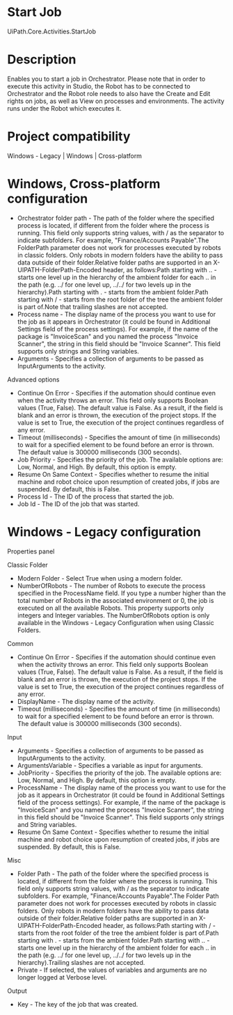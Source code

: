 ﻿# Start Job

UiPath.Core.Activities.StartJob

# Description

Enables you to start a job in Orchestrator. Please note that in order to execute this activity in Studio, the Robot has to be connected to Orchestrator and the Robot role needs to also have the Create and Edit rights on jobs, as well as View on processes and environments. The activity runs under the Robot which executes it.

# Project compatibility

Windows - Legacy | Windows | Cross-platform

# Windows, Cross-platform configuration

* Orchestrator folder path - The path of the folder where the specified process is located, if different from the folder where the process is running. This field only supports string values, with / as the separator to indicate subfolders. For example, "Finance/Accounts Payable".The FolderPath parameter does not work for processes executed by robots in classic folders. Only robots in modern folders have the ability to pass data outside of their folder.Relative folder paths are supported in an X-UIPATH-FolderPath-Encoded header, as follows:Path starting with .. - starts one level up in the hierarchy of the ambient folder for each .. in the path (e.g. ../ for one level up, ../../ for two levels up in the hierarchy).Path starting with . - starts from the ambient folder.Path starting with / - starts from the root folder of the tree the ambient folder is part of.Note that trailing slashes are not accepted.
* Process name - The display name of the process you want to use for the job as it appears in Orchestrator (it could be found in Additional Settings field of the process settings). For example, if the name of the package is "InvoiceScan" and you named the process "Invoice Scanner", the string in this field should be "Invoice Scanner". This field supports only strings and String variables.
* Arguments - Specifies a collection of arguments to be passed as InputArguments to the activity.







Advanced options

* Continue On Error - Specifies if the automation should continue even when the activity throws an error. This field only supports Boolean values (True, False). The default value is False. As a result, if the field is blank and an error is thrown, the execution of the project stops. If the value is set to True, the execution of the project continues regardless of any error.
* Timeout (milliseconds) - Specifies the amount of time (in milliseconds) to wait for a specified element to be found before an error is thrown. The default value is 300000 milliseconds (300 seconds).
* Job Priority - Specifies the priority of the job. The available options are: Low, Normal, and High. By default, this option is empty.
* Resume On Same Context - Specifies whether to resume the initial machine and robot choice upon resumption of created jobs, if jobs are suspended. By default, this is False.
* Process Id - The ID of the process that started the job.
* Job Id - The ID of the job that was started.

# Windows - Legacy configuration

Properties panel

Classic Folder

* Modern Folder - Select True when using a modern folder.
* NumberOfRobots - The number of Robots to execute the process specified in the ProcessName field. If you type a number higher than the total number of Robots in the associated environment or 0, the job is executed on all the available Robots. This property supports only integers and Integer variables. The NumberOfRobots option is only available in the Windows - Legacy Configuration when using Classic Folders.

Common

* Continue On Error - Specifies if the automation should continue even when the activity throws an error. This field only supports Boolean values (True, False). The default value is False. As a result, if the field is blank and an error is thrown, the execution of the project stops. If the value is set to True, the execution of the project continues regardless of any error.
* DisplayName - The display name of the activity.
* Timeout (milliseconds) - Specifies the amount of time (in milliseconds) to wait for a specified element to be found before an error is thrown. The default value is 300000 milliseconds (300 seconds).

Input

* Arguments - Specifies a collection of arguments to be passed as InputArguments to the activity.
* ArgumentsVariable - Specifies a variable as input for arguments.
* JobPriority - Specifies the priority of the job. The available options are: Low, Normal, and High. By default, this option is empty.
* ProcessName - The display name of the process you want to use for the job as it appears in Orchestrator (it could be found in Additional Settings field of the process settings). For example, if the name of the package is "InvoiceScan" and you named the process "Invoice Scanner", the string in this field should be "Invoice Scanner". This field supports only strings and String variables.
* Resume On Same Context - Specifies whether to resume the initial machine and robot choice upon resumption of created jobs, if jobs are suspended. By default, this is False.

Misc

* Folder Path - The path of the folder where the specified process is located, if different from the folder where the process is running. This field only supports string values, with / as the separator to indicate subfolders. For example, "Finance/Accounts Payable".The Folder Path parameter does not work for processes executed by robots in classic folders. Only robots in modern folders have the ability to pass data outside of their folder.Relative folder paths are supported in an X-UIPATH-FolderPath-Encoded header, as follows:Path starting with / - starts from the root folder of the tree the ambient folder is part of.Path starting with . - starts from the ambient folder.Path starting with .. - starts one level up in the hierarchy of the ambient folder for each .. in the path (e.g. ../ for one level up, ../../ for two levels up in the hierarchy).Trailing slashes are not accepted.
* Private - If selected, the values of variables and arguments are no longer logged at Verbose level.

Output

* Key - The key of the job that was created.
